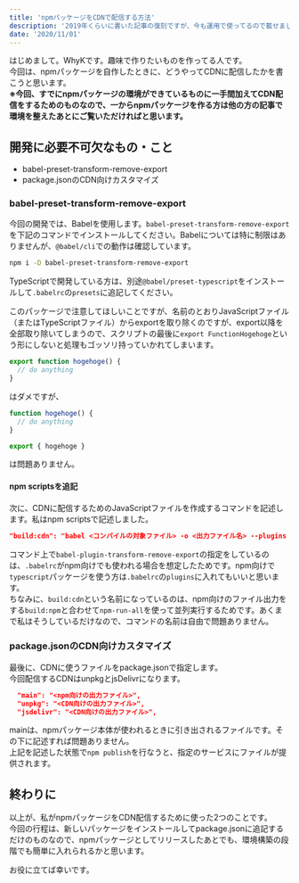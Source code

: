 ```yaml
---
title: 'npmパッケージをCDNで配信する方法'
description: '2019年くらいに書いた記事の復刻ですが、今も運用で使ってるので載せました'
date: '2020/11/01'
---
```


はじめまして。WhyKです。趣味で作りたいものを作ってる人です。  
今回は、npmパッケージを自作したときに、どうやってCDNに配信したかを書こうと思います。   
**※今回、すでにnpmパッケージの環境ができているものに一手間加えてCDN配信をするためのものなので、一からnpmパッケージを作る方は他の方の記事で環境を整えたあとにご覧いただければと思います。**

## 開発に必要不可欠なもの・こと
- babel-preset-transform-remove-export
- package.jsonのCDN向けカスタマイズ

### babel-preset-transform-remove-export
今回の開発では、Babelを使用します。`babel-preset-transform-remove-export`を下記のコマンドでインストールしてください。Babelについては特に制限はありませんが、`@babel/cli`での動作は確認しています。
``` bash
npm i -D babel-preset-transform-remove-export
```
TypeScriptで開発している方は、別途`@babel/preset-typescript`をインストールして`.babelrc`の`presets`に追記してください。

このパッケージで注意してほしいことですが、名前のとおりJavaScriptファイル（またはTypeScriptファイル）からexportを取り除くのですが、export以降を全部取り除いてしまうので、スクリプトの最後に`export FunctionHogehoge`という形にしないと処理もゴッソリ持っていかれてしまいます。
``` javascript
export function hogehoge() {
  // do anything
}
```
はダメですが、
``` javascript
function hogehoge() {
  // do anything
}

export { hogehoge }
```
は問題ありません。

#### npm scriptsを追記
次に、CDNに配信するためのJavaScriptファイルを作成するコマンドを記述します。私はnpm scriptsで記述しました。
``` json
"build:cdn": "babel <コンパイルの対象ファイル> -o <出力ファイル名> --plugins babel-plugin-transform-remove-export"
```
コマンド上で`babel-plugin-transform-remove-export`の指定をしているのは、`.babelrc`がnpm向けでも使われる場合を想定したためです。npm向けで`typescript`パッケージを使う方は`.babelrc`の`plugins`に入れてもいいと思います。  
ちなみに、`build:cdn`という名前になっているのは、npm向けのファイル出力をする`build:npm`と合わせて`npm-run-all`を使って並列実行するためです。あくまで私はそうしているだけなので、コマンドの名前は自由で問題ありません。

### package.jsonのCDN向けカスタマイズ
最後に、CDNに使うファイルをpackage.jsonで指定します。  
今回配信するCDNはunpkgとjsDelivrになります。
``` json
  "main": "<npm向けの出力ファイル>",
  "unpkg": "<CDN向けの出力ファイル>",
  "jsdelivr": "<CDN向けの出力ファイル>",
```
mainは、npmパッケージ本体が使われるときに引き出されるファイルです。その下に記述すれば問題ありません。  
上記を記述した状態で`npm publish`を行なうと、指定のサービスにファイルが提供されます。

## 終わりに
以上が、私がnpmパッケージをCDN配信するために使った2つのことです。  
今回の行程は、新しいパッケージをインストールしてpackage.jsonに追記するだけのものなので、npmパッケージとしてリリースしたあとでも、環境構築の段階でも簡単に入れられるかと思います。

お役に立てば幸いです。